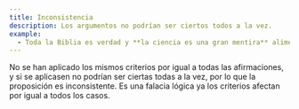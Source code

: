 ```yaml
---
title: Inconsistencia
description: Los argumentos no podrían ser ciertos todos a la vez.
example:
  - Toda la Biblia es verdad y **la ciencia es una gran mentira** alimentada por Satanás. De hecho, **los científicos** creaccionistas han demostrado que el diluvio de Noé ocurrió.
---
```

No se han aplicado los mismos criterios por igual a todas las afirmaciones, y si se aplicasen no podrían ser ciertas todas a la vez, por lo que la proposición es inconsistente. Es una falacia lógica ya los criterios afectan por igual a todos los casos.
